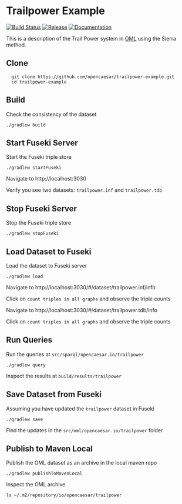 # Trailpower Example

[![Build Status](https://github.com/opencaesar/trailpower-example/actions/workflows/ci.yml/badge.svg)](https://github.com/opencaesar/trailpower-example/actions/workflows/ci.yml)
[![Release](https://img.shields.io/github/v/release/opencaesar/trailpower-example?label=Release)](https://github.com/opencaesar/trailpower-example/releases/latest)
[![Documentation](https://img.shields.io/badge/Documentation-HTML-orange)](https://www.opencaesar.io/trailpower-example/) 

This is a description of the Trail Power system in [OML](https://github.com/opencaesar/oml) using the Sierra method.

## Clone

```
  git clone https://github.com/opencaesar/trailpower-example.git
  cd trailpower-example
```

## Build

Check the consistency of the dataset

```
./gradlew build
```

## Start Fuseki Server

Start the Fuseki triple store

```
./gradlew startFuseki
```

Navigate to http://localhost:3030

Verify you see two datasets: `trailpower.inf` and `trailpower.tdb`

## Stop Fuseki Server

Stop the Fuseki triple store

```
./gradlew stopFuseki
```

## Load Dataset to Fuseki

Load the dataset to Fuseki server

```
./gradlew load
```

Navigate to http://localhost:3030/#/dataset/trailpower.inf/info

Click on `count triples in all graphs` and observe the triple counts

Navigate to http://localhost:3030/#/dataset/trailpower.tdb/info

Click on `count triples in all graphs` and observe the triple counts

## Run Queries

Run the queries at `src/sparql/opencaesar.io/trailpower`

```
./gradlew query
```

Inspect the results at `build/results/trailpower`

## Save Dataset from Fuseki

Assuming you have updated the `trailpower` dataset in Fuseki

```
./gradlew save
```

Find the updates in the `src/oml/opencaesar.io/trailpower` folder

## Publish to Maven Local

Publish the OML dataset as an archive in the local maven repo

```
./gradlew publishToMavenLocal
```

Inspect the OML archive

```
ls ~/.m2/repository/io/opencaesar/trailpower
```
